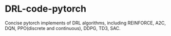 # DRL-code-pytorch
Concise pytorch implements of DRL algorithms, including REINFORCE, A2C, DQN, PPO(discrete and continuous), DDPG, TD3, SAC.
